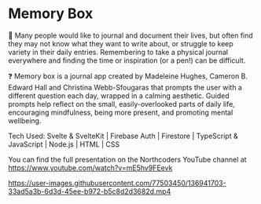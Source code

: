 # Memory Box

📖 Many people would like to journal and document their lives, but often find they may not know what they want to write about, or struggle to keep variety in their daily entries. Remembering to take a physical journal everywhere and finding the time or inspiration (or a pen!) can be difficult.

❓ Memory box is a journal app created by Madeleine Hughes, Cameron B. Edward Hall and Christina Webb-Sfougaras that prompts the user with a different question each day, wrapped in a calming aesthetic. Guided prompts help reflect on the small, easily-overlooked parts of daily life, encouraging mindfulness, being more present, and promoting mental wellbeing.

Tech Used:
Svelte & SvelteKit | Firebase Auth | Firestore | TypeScript & JavaScript | Node.js | HTML | CSS

You can find the full presentation on the Northcoders YouTube channel at https://www.youtube.com/watch?v=mE5hv9FEevk

https://user-images.githubusercontent.com/77503450/136941703-33ad5a3b-6d3d-45ee-b972-b5c8d2d3682d.mp4

